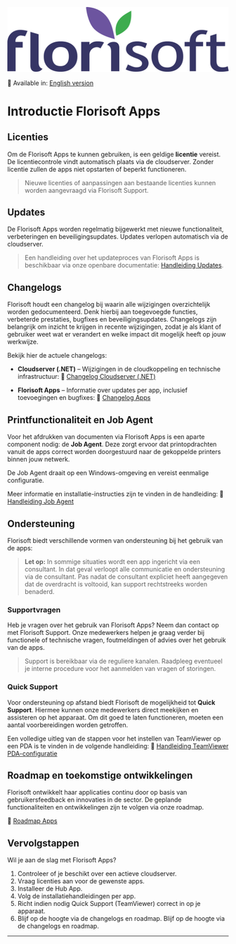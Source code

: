 ![Florisoft logo](https://raw.githubusercontent.com/florisoft/User.Manuals/main/fslogo.png)

📘 Available in: [English version]()

# Introductie Florisoft Apps

## Licenties

Om de Florisoft Apps te kunnen gebruiken, is een geldige **licentie** vereist. De licentiecontrole vindt automatisch plaats via de cloudserver. Zonder licentie zullen de apps niet opstarten of beperkt functioneren.

> Nieuwe licenties of aanpassingen aan bestaande licenties kunnen worden aangevraagd via Florisoft Support.&#x20;

## Updates

De Florisoft Apps worden regelmatig bijgewerkt met nieuwe functionaliteit, verbeteringen en beveiligingsupdates. Updates verlopen automatisch via de cloudserver.

> Een handleiding over het updateproces van Florisoft Apps is beschikbaar via onze openbare documentatie: [Handleiding Updates](https://github.com/florisoft/User.Manuals/tree/main/BASIS/Updating%20Florisoft).

## Changelogs

Florisoft houdt een changelog bij waarin alle wijzigingen overzichtelijk worden gedocumenteerd. Denk hierbij aan toegevoegde functies, verbeterde prestaties, bugfixes en beveiligingsupdates. Changelogs zijn belangrijk om inzicht te krijgen in recente wijzigingen, zodat je als klant of gebruiker weet wat er verandert en welke impact dit mogelijk heeft op jouw werkwijze.

Bekijk hier de actuele changelogs:

* **Cloudserver (.NET)** – Wijzigingen in de cloudkoppeling en technische infrastructuur:
  🔗 [Changelog Cloudserver (.NET)](https://www.florisoft.nl/changelog/Changelog_Florisoft_dotnet.html)

* **Florisoft Apps** – Informatie over updates per app, inclusief toevoegingen en bugfixes:
  🔗 [Changelog Apps](https://app.florisoft.nl/apps/latest/changelog.html)

## Printfunctionaliteit en Job Agent

Voor het afdrukken van documenten via Florisoft Apps is een aparte component nodig: de **Job Agent**. Deze zorgt ervoor dat printopdrachten vanuit de apps correct worden doorgestuurd naar de gekoppelde printers binnen jouw netwerk.

De Job Agent draait op een Windows-omgeving en vereist eenmalige configuratie.

Meer informatie en installatie-instructies zijn te vinden in de handleiding:
🔗 [Handleiding Job Agent](https://github.com/florisoft/User.Manuals/tree/main/CLOUD%20APPLICATIONS/Apps%20Windows/Job-Agent)

## Ondersteuning

Florisoft biedt verschillende vormen van ondersteuning bij het gebruik van de apps:

> **Let op:** In sommige situaties wordt een app ingericht via een consultant. In dat geval verloopt alle communicatie en ondersteuning via de consultant. Pas nadat de consultant expliciet heeft aangegeven dat de overdracht is voltooid, kan support rechtstreeks worden benaderd.

### Supportvragen

Heb je vragen over het gebruik van Florisoft Apps? Neem dan contact op met Florisoft Support. Onze medewerkers helpen je graag verder bij functionele of technische vragen, foutmeldingen of advies over het gebruik van de apps.

> Support is bereikbaar via de reguliere kanalen. Raadpleeg eventueel je interne procedure voor het aanmelden van vragen of storingen.

### Quick Support

Voor ondersteuning op afstand biedt Florisoft de mogelijkheid tot **Quick Support**. Hiermee kunnen onze medewerkers direct meekijken en assisteren op het apparaat. Om dit goed te laten functioneren, moeten een aantal voorbereidingen worden getroffen.

Een volledige uitleg van de stappen voor het instellen van TeamViewer op een PDA is te vinden in de volgende handleiding:
🔗 [Handleiding TeamViewer PDA-configuratie](https://github.com/florisoft/User.Manuals/tree/main/HARDWARE/PDA%20configuration/Teamviewer%20PDA)


## Roadmap en toekomstige ontwikkelingen

Florisoft ontwikkelt haar applicaties continu door op basis van gebruikersfeedback en innovaties in de sector. De geplande functionaliteiten en ontwikkelingen zijn te volgen via onze roadmap.

🔗 [Roadmap Apps](https://app.florisoft.nl/apps/latest/roadmap.html)

## Vervolgstappen

Wil je aan de slag met Florisoft Apps?

1. Controleer of je beschikt over een actieve cloudserver.
2. Vraag licenties aan voor de gewenste apps.
3. Installeer de Hub App.
4. Volg de installatiehandleidingen per app.
5. Richt indien nodig Quick Support (TeamViewer) correct in op je apparaat.
6. Blijf op de hoogte via de changelogs en roadmap. Blijf op de hoogte via de changelogs en roadmap.

---
